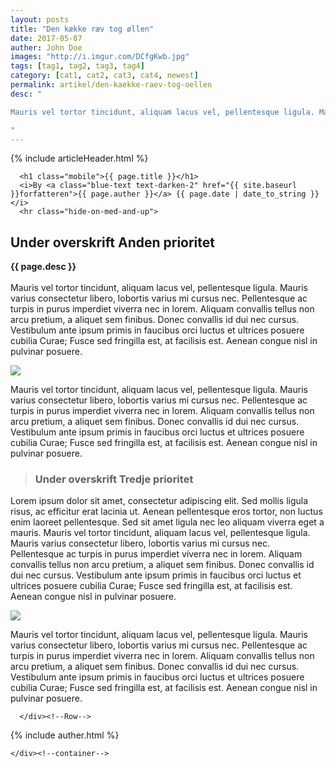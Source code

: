 ```yaml
---
layout: posts
title: "Den kække ræv tog øllen"
date: 2017-05-07
auther: John Doe
images: "http://i.imgur.com/DCfgKwb.jpg"
tags: [tag1, tag2, tag3, tag4]
category: [cat1, cat2, cat3, cat4, newest]
permalink: artikel/den-kaekke-raev-tog-oellen
desc: "

Mauris vel tortor tincidunt, aliquam lacus vel, pellentesque ligula. Mauris varius consectetur libero, lobortis varius mi cursus nec. Pellentesque ac turpis in purus imperdiet viverra nec in lorem. nec in lorem. nec in lorem. nec in lorem.

"
---
```

<main>
<article>
  {% include articleHeader.html %}

  <div class="page_wrapper">
    <div class="container">

      <h1 class="mobile">{{ page.title }}</h1>
      <i>By <a class="blue-text text-darken-2" href="{{ site.baseurl }}forfatteren">{{ page.auther }}</a> {{ page.date | date_to_string }}</i>
      <hr class="hide-on-med-and-up">

<div class="row">

<h2>Under overskrift Anden prioritet</h2>
<p class="flow-text">
<b>
{{ page.desc }}
<!--more-->
</b>
<br><br>
 Mauris vel tortor tincidunt, aliquam lacus vel, pellentesque ligula. Mauris varius consectetur libero, lobortis varius mi cursus nec. Pellentesque ac turpis in purus imperdiet viverra nec in lorem. Aliquam convallis tellus non arcu pretium, a aliquet sem finibus. Donec convallis id dui nec cursus. Vestibulum ante ipsum primis in faucibus orci luctus et ultrices posuere cubilia Curae; Fusce sed fringilla est, at facilisis est. Aenean congue nisl in pulvinar posuere.
</p>

 <img src="https://s17.postimg.org/e6vlgojof/355_H.jpg">

<p class="flow-text">
 Mauris vel tortor tincidunt, aliquam lacus vel, pellentesque ligula. Mauris varius consectetur libero, lobortis varius mi cursus nec. Pellentesque ac turpis in purus imperdiet viverra nec in lorem. Aliquam convallis tellus non arcu pretium, a aliquet sem finibus. Donec convallis id dui nec cursus. Vestibulum ante ipsum primis in faucibus orci luctus et ultrices posuere cubilia Curae; Fusce sed fringilla est, at facilisis est. Aenean congue nisl in pulvinar posuere.
</p>

<blockquote>
<h3>Under overskrift Tredje prioritet</h3>
</blockquote>

<p class="flow-text">
Lorem ipsum dolor sit amet, consectetur adipiscing elit. Sed mollis ligula risus, ac efficitur erat lacinia ut. Aenean pellentesque eros tortor, non luctus enim laoreet pellentesque. Sed sit amet ligula nec leo aliquam viverra eget a mauris.
Mauris vel tortor tincidunt, aliquam lacus vel, pellentesque ligula. Mauris varius consectetur libero, lobortis varius mi cursus nec. Pellentesque ac turpis in purus imperdiet viverra nec in lorem. Aliquam convallis tellus non arcu pretium, a aliquet sem finibus. Donec convallis id dui nec cursus. Vestibulum ante ipsum primis in faucibus orci luctus et ultrices posuere cubilia Curae; Fusce sed fringilla est, at facilisis est. Aenean congue nisl in pulvinar posuere.
 </p>

<img src="https://s30.postimg.org/t5ql9i59d/277_H.jpg">

<p class="flow-text">
Mauris vel tortor tincidunt, aliquam lacus vel, pellentesque ligula. Mauris varius consectetur libero, lobortis varius mi cursus nec. Pellentesque ac turpis in purus imperdiet viverra nec in lorem. Aliquam convallis tellus non arcu pretium, a aliquet sem finibus. Donec convallis id dui nec cursus. Vestibulum ante ipsum primis in faucibus orci luctus et ultrices posuere cubilia Curae; Fusce sed fringilla est, at facilisis est. Aenean congue nisl in pulvinar posuere.
</p>

      </div><!--Row-->

{% include auther.html %}

    </div><!--container-->
  </div><!--page_wrapper-->

  </article>
</main>
